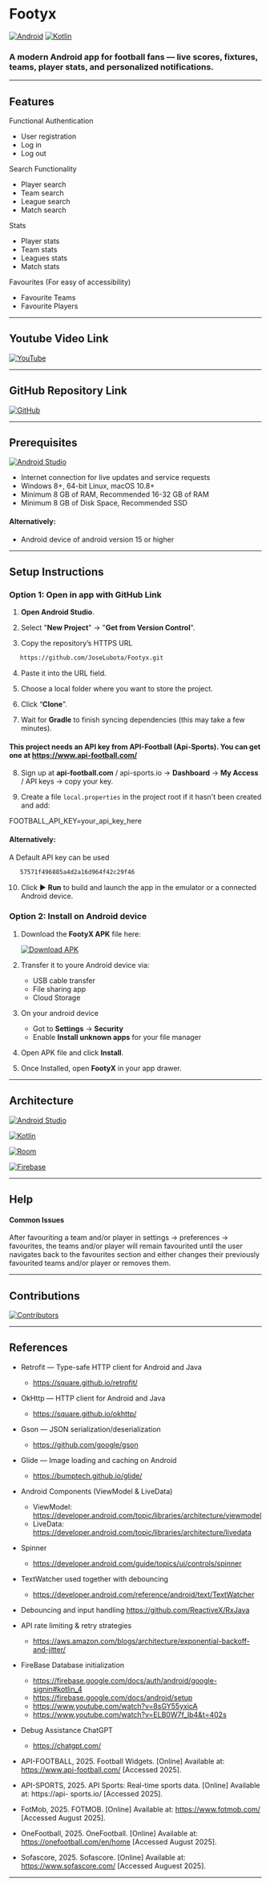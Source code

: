 # Footyx

[![Android](https://img.shields.io/badge/Platform-Android-green?logo=android)](https://developer.android.com)
[![Kotlin](https://img.shields.io/badge/Language-Kotlin-7f52ff?logo=kotlin&logoColor=white)](https://kotlinlang.org)

### A modern Android app for football fans — live scores, fixtures, teams, player stats, and personalized notifications.

---

## Features

Functional Authentication
* User registration
* Log in
* Log out

Search Functionality
* Player search
* Team search
* League search
* Match search

Stats
* Player stats
* Team stats
* Leagues stats
* Match stats

Favourites (For easy of accessibility)
* Favourite Teams 
* Favourite Players

---

## Youtube Video Link

[![YouTube](https://img.shields.io/badge/YouTube-FF0000?style=for-the-badge&logo=youtube&logoColor=white)](https://youtu.be/tCIi9OMZbTI?si=Z-TLOk4fMyji5b2s)

---

## GitHub Repository Link

[![GitHub](https://img.shields.io/badge/GitHub-181717?style=for-the-badge&logo=github&logoColor=white)](https://github.com/JoseLubota/Footyx.git)

---

## Prerequisites

[![Android Studio](https://img.shields.io/badge/Android%20Studio-3DDC84?style=for-the-badge&logo=androidstudio&logoColor=white)](https://developer.android.com/studio)
* Internet connection for live updates and service requests
* Windows 8+, 64-bit Linux, macOS 10.8+
* Minimum 8 GB of RAM, Recommended 16-32 GB of RAM
* Minimum 8 GB of Disk Space, Recommended SSD
#### Alternatively:
* Android device of android version 15 or higher

---

## Setup Instructions

### Option 1: Open in app with GitHub Link

1. **Open Android Studio**.

2. Select "**New Project**" → "**Get from Version Control**".

3. Copy the repository’s HTTPS URL

```bash
   https://github.com/JoseLubota/Footyx.git
```

4. Paste it into the URL field.

5. Choose a local folder where you want to store the project.

6. Click “**Clone**”.

7. Wait for **Gradle** to finish syncing dependencies (this may take a few minutes).

#### This project needs an API key from **API-Football** (Api-Sports). You can get one at https://www.api-football.com/

8. Sign up at **api-football.com** / api-sports.io → **Dashboard** → **My Access** / API keys → copy your key.

9. Create a file `local.properties` in the project root if it hasn't been created and add:

FOOTBALL_API_KEY=your_api_key_here

#### Alternatively:

A Default API key can be used 
```bash
   57571f496885a4d2a16d964f42c29f46
```

10. Click ▶ **Run** to build and launch the app in the emulator or a connected Android device.

### Option 2: Install on Android device

1. Download the **FootyX APK** file here:

      [![Download APK](https://img.shields.io/badge/Download-APK-green?style=for-the-badge&logo=android&logoColor=white)](https://github.com/JoseLubota/Footyx/releases/tag/V.0.1.0)

2. Transfer it to youre Android device via:
   * USB cable transfer
   * File sharing app
   * Cloud Storage
3. On your android device
   * Got to **Settings** → **Security**
   * Enable **Install unknown apps** for your file manager
4. Open APK file and click **Install**.
5. Once Installed, open **FootyX** in your app drawer.

---

## Architecture

[![Android Studio](https://img.shields.io/badge/Android%20Studio-3DDC84?style=for-the-badge&logo=androidstudio&logoColor=white)](https://developer.android.com/studio)

[![Kotlin](https://img.shields.io/badge/Kotlin-7F52FF?style=for-the-badge&logo=kotlin&logoColor=white)](https://kotlinlang.org)

[![Room](https://img.shields.io/badge/Room-0078D4?style=for-the-badge&logo=sqlite&logoColor=white)](https://developer.android.com/training/data-storage/room)

[![Firebase](https://img.shields.io/badge/Firebase-DD2C00?style=for-the-badge&logo=firebase&logoColor=White)](https://firebase.google.com)

---

## Help
#### Common Issues

After favouriting a team and/or player in settings → preferences → favourites, the teams and/or player will remain favourited until the user navigates back to the favourites section and either changes their previously favourited teams and/or player or removes them.

---

## Contributions

[![Contributors](https://contrib.rocks/image?repo=JoseLubota/Footyx)](https://github.com/JoseLubota/Footyx/graphs/contributors)

---

## References

* Retrofit — Type-safe HTTP client for Android and Java
  - https://square.github.io/retrofit/

* OkHttp — HTTP client for Android and Java
  - https://square.github.io/okhttp/

* Gson — JSON serialization/deserialization
  - https://github.com/google/gson

* Glide — Image loading and caching on Android
  - https://bumptech.github.io/glide/

* Android Components (ViewModel & LiveData)
  - ViewModel: https://developer.android.com/topic/libraries/architecture/viewmodel
  - LiveData: https://developer.android.com/topic/libraries/architecture/livedata

* Spinner
  - https://developer.android.com/guide/topics/ui/controls/spinner

* TextWatcher used together with debouncing
  - https://developer.android.com/reference/android/text/TextWatcher

* Debouncing and input handling 
   https://github.com/ReactiveX/RxJava

* API rate limiting & retry strategies
  - https://aws.amazon.com/blogs/architecture/exponential-backoff-and-jitter/

* FireBase Database initialization
  - https://firebase.google.com/docs/auth/android/google-signin#kotlin_4
  - https://firebase.google.com/docs/android/setup
  - https://www.youtube.com/watch?v=8sGY55yxicA
  - https://www.youtube.com/watch?v=ELB0W7f_Ib4&t=402s

* Debug Assistance ChatGPT
  - https://chatgpt.com/

* API-FOOTBALL, 2025. Football Widgets. [Online] Available at: https://www.api-football.com/
[Accessed 2025].

* API-SPORTS, 2025. API Sports: Real-time sports data. [Online] Available at: https://api-
sports.io/ [Accessed 2025].

* FotMob, 2025. FOTMOB. [Online] Available at: https://www.fotmob.com/ [Accessed
August 2025].

* OneFootball, 2025. OneFootball. [Online] Available at:
https://onefootball.com/en/home [Accessed August 2025].

* Sofascore, 2025. Sofascore. [Online] Available at: https://www.sofascore.com/
[Accessed Auguest 2025].

---


